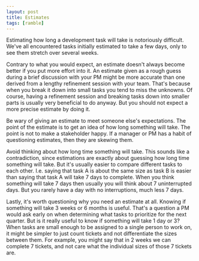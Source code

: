 ```yaml
---
layout: post
title: Estimates
tags: [ramble]
---
```


Estimating how long a development task will take is notoriously difficult. 
We've all encountered tasks initially estimated to take a few days, only to see them 
stretch over several weeks.

Contrary to what you would expect, an estimate doesn't always become better if you
put more effort into it. An estimate given as a rough guess during a brief discussion with 
your PM might be more accurate than one derived from a lengthy refinement session with your team.
That's because when you break it down into small tasks you tend to miss the 
unknowns. Of course, having a refinement session and breaking tasks down into 
smaller parts is usually very beneficial to do anyway. But you should not 
expect a more precise estimate by doing it.

Be wary of giving an estimate to meet someone else's expectations. The point 
of the estimate is to get an idea of how long something will take. The point
is not to make a stakeholder happy. If a manager or PM has a habit of questioning
estimates, then they are skewing them.

Avoid thinking about how long time something will take. This sounds like a contradiction,
since estimations are exactly about guessing how long time something will take. But it's usually
easier to compare different tasks to each other. I.e. saying that task A is about the same
size as task B is easier than saying that task A will take 7 days to complete. 
When you think something will take 7 days then usually you will think about 7 uninterrupted
days. But you rarely have a day with no interruptions, much less 7 days.

Lastly, it's worth questioning why you need an estimate at all. Knowing if something
will take 3 weeks or 6 months is useful. That's a question a PM would ask early on when determining
what tasks to prioritize for the next quarter. But is it really useful to know if something will take
1 day or 3? When tasks are small enough to be assigned to a single person to work on,
 it might be simpler to just count tickets and not differentiate the sizes between them.
For example, you might say that in 2 weeks we can complete 7 tickets, and not care 
what the individual sizes of those 7 tickets are.

